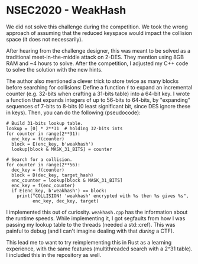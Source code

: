 # NSEC2020 - WeakHash
We did not solve this challenge during the competition. We took the wrong approach of assuming that
the reduced keyspace would impact the collision space (it does not necessarily).

After hearing from the challenge designer, this was meant to be solved as a traditional meet-in-the-middle
attack on 2-DES. They mention using 8GB RAM and ~4 hours to solve. After the competition, I adjusted my C++
code to solve the solution with the new hints.

The author also mentioned a clever trick to store twice as many blocks before searching for collisions:
Define a function `f` to expand an incremental counter (e.g. 32-bits when crafting a 31-bits table) into
a 64-bit key. I wrote a function that expands integers of up to 56-bits to 64-bits, by "expanding"
sequences of 7-bits to 8-bits (0 least significant bit, since DES ignore these in keys). Then, you can do
the following (pseudocode):

```
# Build 31-bits lookup table.
lookup = [0] * 2**31  # holding 32-bits ints
for counter in range(2**31):
  enc_key = f(counter)
  block = E(enc_key, b'weakhash')
  lookup[block & MASK_31_BITS] = counter

# Search for a collision.
for counter in range(2**56):
  dec_key = f(counter)
  block = D(dec_key, target_hash)
  enc_counter = lookup[block & MASK_31_BITS]
  enc_key = f(enc_counter)
  if E(enc_key, b'weakhash') == block:
    print("COLLISION! 'weakhash' encrypted with %s then %s gives %s",
          enc_key, dec_key, target)
```

I implemented this out of curiosity. `weakhash.cpp` has the information about the runtime speeds.
While implementing it, I got segfaults from how I was passing my lookup table to the threads
(needed a std::cref). This was painful to debug (and I can't imagine dealing with that *during* a CTF).

This lead me to want to try reimplementing this in Rust as a learning experience, with the same features
(multithreaded search with a 2^31 table). I included this in the repository as well.
